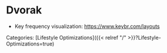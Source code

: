 # Dvorak

 - Key frequency visualization: https://www.keybr.com/layouts

Categories: [Lifestyle Optimizations]({{< relref "/" >}}?Lifestyle-Optimizations=true)